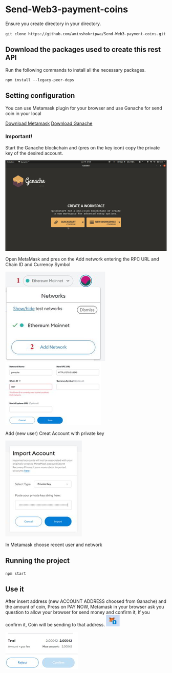 # Send-Web3-payment-coins

Ensure you create directory in your directory.

`git clone https://github.com/aminshokripwa/Send-Web3-payment-coins.git`

## Download the packages used to create this rest API
Run the following commands to install all the necessary packages.

```
npm install --legacy-peer-deps
```

## Setting configuration

You can use Metamask plugin for your browser and use Ganache for send coin in your local

[Download Metamask](https://metamask.io/download/)
[Download Ganache](https://www.trufflesuite.com/ganache)

### Important!

Start the Ganache blockchain and (pres on the key icon) copy the private key of the desired account.

![Image of Project](/helps/01.gif)

Open MetaMask and pres on the Add network entering the RPC URL and Chain ID and Currency Symbol

![Image of Project](/helps/02.jpg)
![Image of Project](/helps/03.jpg)

Add (new user) Creat Account with private key

![Image of Project](/helps/04.jpg)

In Metamask choose recent user and network

## Running the project

`npm start`

## Use it
After insert address (new ACCOUNT ADDRESS choosed from Ganache) and the amount of coin, Press on PAY NOW, Metamask in your browser ask you question to allow your browser for send money and confirm it, If you confirm it, Coin will be sending to that address.
![Image of Project](/helps/05.jpg)

![Image of Project](/helps/06.jpg)
